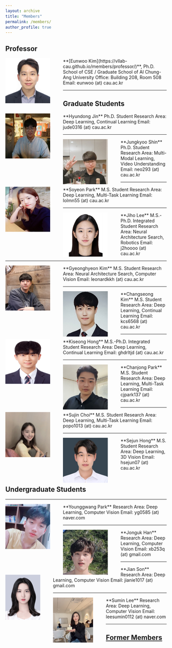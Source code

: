 ```yaml
---
layout: archive
title: "Members"
permalink: /members/
author_profile: true
---
```

## Professor
<img src='/images/Eunwoo Kim.jpg' width="140" align="left" style="margin-right:40px">
**[Eunwoo Kim](https://vllab-cau.github.io/members/professor/)**, Ph.D.    
School of CSE / Graduate School of AI       
Chung-Ang University         
Office: Building 208, Room 508   
Email: eunwoo (at) cau.ac.kr   

-----
## Graduate Students
<img src='/images/Hyundong Jin.jpg' width="140" align="left" style="margin-right:40px">
**Hyundong Jin**     
Ph.D. Student       
Research Area: Deep Learning, Continual Learning       
Email: jude0316 (at) cau.ac.kr    


-----
<img src='/images/Jung Kyoo Shin.jpg' width="140" align="left" style="margin-right:40px">
**Jungkyoo Shin**      
Ph.D. Student       
Research Area: Multi-Modal Learning, Video Understanding       
Email: neo293 (at) cau.ac.kr      


-----
<img src='/images/Soyeon Park.jpg' width="140" align="left" style="margin-right:40px">
**Soyeon Park**      
M.S. Student       
Research Area: Deep Learning, Multi-Task Learning       
Email: lolmn55 (at) cau.ac.kr    


-----
<img src='/images/Jiho Lee.PNG' width="140" align="left" style="margin-right:40px">
**Jiho Lee**       
M.S.-Ph.D. Integrated Student      
Research Area: Neural Architecture Search, Robotics                
Email: j2hoooo (at) cau.ac.kr


-----
<img src='/images/Gyeonghyeon Kim.png' width="140" align="left" style="margin-right:40px">
**Gyeonghyeon Kim**      
M.S. Student      
Research Area: Neural Architecture Search, Computer Vision       
Email: leonardkkh (at) cau.ac.kr


-----
<img src='/images/Changseong Kim.jpg' width="140" align="left" style="margin-right:40px">
**Changseong Kim**      
M.S. Student      
Research Area: Deep Learning, Continual Learning           
Email: kcs6568 (at) cau.ac.kr      


-----
<img src='/images/Kiseong Hong.jpg' width="140" align="left" style="margin-right:40px">
**Kiseong Hong**      
M.S.-Ph.D. Integrated Student      
Research Area: Deep Learning, Continual Learning           
Email: ghdrltjd (at) cau.ac.kr      


-----
<img src='/images/Chanjong Park.jpg' width="140" align="left" style="margin-right:40px">
**Chanjong Park**      
M.S. Student      
Research Area: Deep Learning, Multi-Task Learning           
Email: cjpark137 (at) cau.ac.kr      


-----
<img src='/images/Sujin Choi.jpg' width="140" align="left" style="margin-right:40px">
**Sujin Choi**      
M.S. Student      
Research Area: Deep Learning, Multi-Task Learning           
Email: popo1013 (at) cau.ac.kr      


-----
<img src='/images/Sejun Hong.jpg' width="140" align="left" style="margin-right:40px">
**Sejun Hong**  
M.S. Student      
Research Area: Deep Learning, 3D Vision           
Email: hsejun07 (at) cau.ac.kr   <br><br>



## Undergraduate Students  

-----
<img src='/images/Younggwang Park.jpg' width="140" align="left" style="margin-right:40px">      
**Younggwang Park**       
Research Area: Deep Learning, Computer Vision           
Email: yg0585 (at) naver.com


-----
<img src='/images/Jonguk Han.jpg' width="140" align="left" style="margin-right:40px">      
**Jonguk Han**       
Research Area: Deep Learning, Computer Vision           
Email: xb253q (at) gmail.com


-----
<img src='/images/Jian Son.jpg' height="140" align="left" style="margin-right:40px">      
**Jian Son**       
Research Area: Deep Learning, Computer Vision           
Email: jianie1017 (at) gmail.com


-----
<img src='/images/Sumin Lee.jpg' height="140" align="left" style="margin-right:40px">      
**Sumin Lee**       
Research Area: Deep Learning, Computer Vision           
Email: leesumin0112 (at) naver.com

------
## [Former Members](https://vllab-cau.github.io/alumni/)

